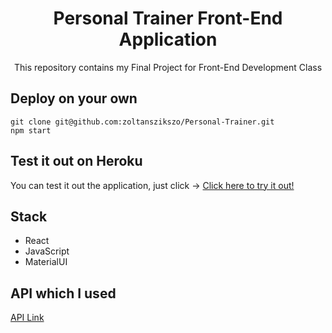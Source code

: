 <h1 align="center">Personal Trainer Front-End Application</h1>
<p align="center">This repository contains my Final Project for Front-End Development Class</p>

## Deploy on your own

`git clone git@github.com:zoltanszikszo/Personal-Trainer.git`<br>
`npm start`

## Test it out on Heroku

You can test it out the application, just click -> [Click here to try it out!](https://personal-trainer-frontend-app.herokuapp.com/)

## Stack

<ul>
<li>React</li>
<li>JavaScript</li>
<li>MaterialUI</li>
</ul>
  
## API which I used

[API Link](https://customerrest.herokuapp.com/api/)
